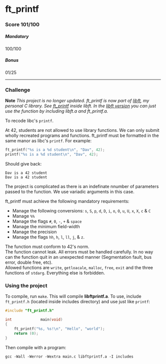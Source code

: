 # ft_printf
### Score 101/100
##### Mandatory
100/100
##### Bonus
01/25
***
### Challenge
**Note** *This project is no longer updated. ft_printf is now part of [libft](https://github.com/davhojt/libft "libft, a 42 project"), my personal C library. See [ft_printf](https://github.com/davhojt/libft/tree/master/srcs/ft_printf "ft_printf, inside libft") inside libft. In the [libft version](https://github.com/davhojt/libft/tree/master/srcs/ft_printf "ft_printf, inside libft") you can just use the function by including libft.a and ft_printf.a.*  
  
To recode libc's `printf`.  
  
At 42, students are not allowed to use library functions. We can only submit wholly recreated programs and functions.
ft_printf must be formatted in the same manor as libc's `printf`. For example:
```c
ft_printf("%s is a %d student\n", "Dav", 42);
printf("%s is a %d student\n", "Dav", 42);
```
Should give back:
```console
Dav is a 42 student
Dav is a 42 student
```
  
The project is complicated as there is an indefinate nnumber of parameters passed to the function. We use variadic arguments in this case.  
  
ft_printf must achieve the following mandatory requirements:  
  
* Manage the following conversions: `s`, `S`, `p`, `d`, `D`, `i`, `o`, `O`, `u`, `U`, `x`, `X`, `c` & `C`
* Manage `%%`
* Manage the flags `#`, `0`, `-`, `+` & `space`
* Manage the minimum field-width
* Manage the precision
* Manage the flags `hh`, `h`, `l`, `ll`, `j`, & `z`.
  
The function must conform to 42's norm.  
The function cannot leak. All errors must be handled carefully. In no way can the function quit in an unexpected manner (Segmentation fault, bus error, double free, etc).  
Allowed functions are `write`, `getloacale`, `malloc`, `free`, `exit` and the three functions of `stdarg`. Everything else is forbidden.

### Using the project
To compile, run `make`. This will compile **libftprintf.a**. To use, include `ft_printf.h` (located inside includes directory) and use just like `printf`:
```c
#include "ft_printf.h"

int				main(void)
{
	ft_printf("%s, %s!\n", "Hello", "world");
	return (0);
}
```
Then compile with a program:
```console
gcc -Wall -Werror -Wextra main.c libftprintf.a -I includes
```

